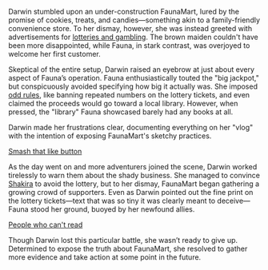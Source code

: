 <!-- title: Shady Business -->

Darwin stumbled upon an under-construction FaunaMart, lured by the promise of cookies, treats, and candies—something akin to a family-friendly convenience store. To her dismay, however, she was instead greeted with advertisements for [lotteries and gambling](https://www.youtube.com/live/WQRPyJ4zhC0?feature=shared\&t=715). The brown maiden couldn't have been more disappointed, while Fauna, in stark contrast, was overjoyed to welcome her first customer.

Skeptical of the entire setup, Darwin raised an eyebrow at just about every aspect of Fauna’s operation. Fauna enthusiastically touted the "big jackpot," but conspicuously avoided specifying how big it actually was. She imposed [odd rules](https://www.youtube.com/live/WQRPyJ4zhC0?feature=shared\&t=855), like banning repeated numbers on the lottery tickets, and even claimed the proceeds would go toward a local library. However, when pressed, the "library" Fauna showcased barely had any books at all.

Darwin made her frustrations clear, documenting everything on her "vlog" with the intention of exposing FaunaMart's sketchy practices.

[Smash that like button](#embed:https://www.youtube.com/live/WQRPyJ4zhC0?t=1383)

As the day went on and more adventurers joined the scene, Darwin worked tirelessly to warn them about the shady business. She managed to convince [Shakira](https://www.youtube.com/live/WQRPyJ4zhC0?feature=shared\&t=2300) to avoid the lottery, but to her dismay, FaunaMart began gathering a growing crowd of supporters. Even as Darwin pointed out the fine print on the lottery tickets—text that was so tiny it was clearly meant to deceive—Fauna stood her ground, buoyed by her newfound allies.

[People who can't read](#embed:https://www.youtube.com/live/WQRPyJ4zhC0?feature=shared\&t=2732)

Though Darwin lost this particular battle, she wasn’t ready to give up. Determined to expose the truth about FaunaMart, she resolved to gather more evidence and take action at some point in the future.
